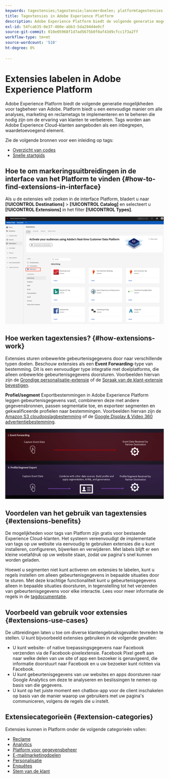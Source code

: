 ```yaml
---
keywords: tagextensies;tagextensie;lanceerdoelen; platformtagextensies;platform tagextensie;platform launch-bestemmingen
title: Tagextensies in Adobe Experience Platform
description: Adobe Experience Platform biedt de volgende generatie mogelijkheden voor tagbeheer van Adobe. Platform biedt u een eenvoudige manier om alle analyses, marketing en reclametags te implementeren en te beheren die nodig zijn om de ervaring van klanten te verbeteren.
exl-id: 54fca635-0e37-460e-abb3-5da294d4e0cf
source-git-commit: 010e05968f1d7ad5675b0f0af43d9cfcc1f3a2ff
workflow-type: tm+mt
source-wordcount: '510'
ht-degree: 0%

---
```


# Extensies labelen in Adobe Experience Platform

Adobe Experience Platform biedt de volgende generatie mogelijkheden voor tagbeheer van Adobe. Platform biedt u een eenvoudige manier om alle analyses, marketing en reclametags te implementeren en te beheren die nodig zijn om de ervaring van klanten te verbeteren. Tags worden aan Adobe Experience Cloud-klanten aangeboden als een inbegrepen, waardetoevoegend element.

Zie de volgende bronnen voor een inleiding op tags:

- [Overzicht van codes](https://experienceleague.adobe.com/docs/launch/using/home.html)
- [Snelle startgids](../../../tags/quick-start/quick-start.md)

## Hoe te om markeringsuitbreidingen in de interface van het Platform te vinden {#how-to-find-extensions-in-interface}

Als u de extensies wilt zoeken in de interface Platform, bladert u naar **[!UICONTROL Destinations]** > **[!UICONTROL Catalog]** en selecteert u **[!UICONTROL Extensions]** in het filter **[!UICONTROL Types]**.

![Extensies, filter in de interface](../../assets/catalog/launch-extensions/filter.png)

## Hoe werken tagextensies? {#how-extensions-work}

Extensies sturen onbewerkte gebeurtenisgegevens door naar verschillende typen doelen. Beschouw extensies als een **Event Forwarding**-type van bestemming. Dit is een eenvoudiger type integratie met doelplatforms, die alleen onbewerkte gebeurtenisgegevens doorsturen. Voorbeelden hiervan zijn de [Grondige personalisatie-extensie](../personalization/gainsight.md) of de [Spraak van de klant-extensie bevestigen](../voice/confirmit-digital-feedback.md).

**Profiel/segment** Exportbestemmingen in Adobe Experience Platform leggen gebeurtenisgegevens vast, combineren deze met andere gegevensbronnen, passen segmentatie toe, en exporteer segmenten en gekwalificeerde profielen naar bestemmingen. Voorbeelden hiervan zijn de [Amazon S3 cloudopslagbestemming](../cloud-storage/amazon-s3.md) of de [Google Display &amp; Video 360 advertentiebestemming](../advertising/google-dv360.md).

![Extensies labelen in vergelijking met andere doelen](../../assets/common/launch-and-other-destinations.png)

## Voordelen van het gebruik van tagextensies {#extensions-benefits}

De mogelijkheden voor tags van Platform zijn gratis voor bestaande Experience Cloud-klanten. Het systeem vereenvoudigt de implementatie van tags op uw website via eenvoudig te gebruiken extensies die u kunt installeren, configureren, bijwerken en verwijderen. Met labels blijft er een kleine voetafdruk op uw website staan, zodat uw pagina&#39;s snel kunnen worden geladen.

Hoewel u segmenten niet kunt activeren om extensies te labelen, kunt u regels instellen om alleen gebeurtenisgegevens in bepaalde situaties door te sturen. Met deze krachtige functionaliteit kunt u gebeurtenisgegevens alleen in bepaalde situaties doorsturen, in tegenstelling tot het verzenden van gebeurtenisgegevens voor elke interactie. Lees voor meer informatie de regels in de [tagdocumentatie](../../../tags/ui/managing-resources/rules.md).

## Voorbeeld van gebruik voor extensies {#extensions-use-cases}

De uitbreidingen laten u toe om diverse klantengebruiksgevallen tevreden te stellen. U kunt bijvoorbeeld extensies gebruiken in de volgende gevallen:

- U kunt website- of native toepassingsgegevens naar Facebook verzenden via de Facebook-pixelextensie. Facebook Pixel geeft aan naar welke delen van uw site of app een bezoeker is genavigeerd, die informatie doorstuurt naar Facebook en u uw bezoeker kunt richten via Facebook.
- U kunt gebeurtenisgegevens van uw websites en apps doorsturen naar Google Analytics om deze te analyseren en beslissingen te nemen op basis van die gegevens.
- U kunt op het juiste moment een chatbox-app voor de client inschakelen op basis van de manier waarop uw gebruikers met uw pagina&#39;s communiceren, volgens de regels die u instelt.

## Extensiecategorieën {#extension-categories}

Extensies kunnen in Platform onder de volgende categorieën vallen:

- [Reclame](../advertising/overview.md)
- [Analytics](../analytics/overview.md)
- [Platform voor gegevensbeheer](../data-management/overview.md)
- [E-mailmarketingdoelen](../email-marketing/overview.md)
- [Personalisatie](../personalization/overview.md)
- [Enquêtes](../survey/overview.md)
- [Stem van de klant](../voice/overview.md)
